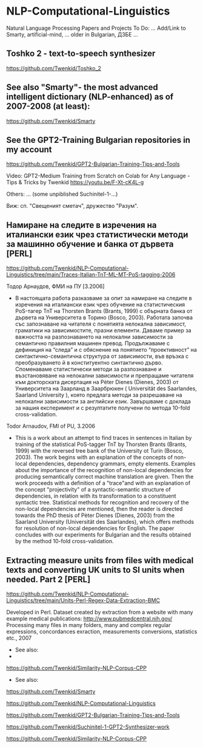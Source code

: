 # NLP-Computational-Linguistics
Natural Language Processing Papers and Projects
To Do: ... Add/Link to Smarty, artificial-mind, ... older in Bulgarian, ДЗБЕ ... 

## Toshko 2 - text-to-speech synthesizer

https://github.com/Twenkid/Toshko_2

## See also "Smarty"- the most advanced intelligent dictionary (NLP-enhanced) as of 2007-2008 (at least):
https://github.com/Twenkid/Smarty

## See the GPT2-Training Bulgarian repositories in my account

https://github.com/Twenkid/GPT2-Bulgarian-Training-Tips-and-Tools

Video: GPT2-Medium Training from Scratch on Colab for Any Language - Tips & Tricks by Twenkid
https://youtu.be/F-Xt-cK4L-g

Others: ... (some unpiblished Suchinitel-1-...)

Виж: сп. "Свещеният сметач", дружество "Разум".

## Намиране на следите в изречения на италиански език чрез статистически методи за машинно обучение и банка от дървета [PERL]
https://github.com/Twenkid/NLP-Computational-Linguistics/tree/main/Traces-Italian-TnT-ML-MT-PoS-tagging-2006

Тодор Арнаудов, ФМИ на ПУ [3.2006]
* В настоящата работа разказваме за опит за намиране на следите в изречения на италиански език чрез обучение на статистическия PoS-тагер TnT на Thorsten Brants (Brants, 1999) с обърната банка от дървета на Университета в Торино (Bosco, 2003). Работата започва със запознаване на читателя с понятията нелокална зависимост, граматики на зависимостите, празни елементи. Даваме пример за важността на разпознаването на нелокални зависимости за семантично правилния машинен превод. Продължаваме с дефиниция на “следа” и с обяснение на понятието “проективност” на синтактично-семантична  структура от зависимости, във връзка с преобразуването й в конституентно синтактично дърво. Споменаваме статистически методи за разпознаване и възстановяване на нелокални зависимости и препращаме читателя към докторската дисертация на Pèter Dienes (Dienes, 2003) от Университета на Заарланд в Заарбрюкен ( Universität des Saarlandes, Saarland University ), която предлага методи за разрешаване на нелокални зависимости за английски език. Завършваме с доклада за нашия експеримент и с резултатите получени по метода 10-fold cross-validation.

Todor Arnaudov, FMI of PU, 3.2006
* This is a work about an attempt to find traces in sentences in Italian by training of the statistical PoS-tagger TnT by Thorsten Brants (Brants, 1999) with the reversed tree bank of the University ot Turin (Bosco, 2003). The work begins with an explanation of the concepts of non-local dependencies, dependency grammars, empty elements. Examples about the importance of the recognition of non-local dependencies for producing semantically correct machine translation are given. Then the work proceeds with a definition of a "trace"and with an explanation of the concept "projectivity" of a syntactic-semantic structure of dependencies, in relation with its transformation to a constituent syntactic tree. Statistical methods for recognition and recovery of the non-local dependencies are mentioned, then the reader is directed towards the PhD thesis of Pèter Dienes (Dienes, 2003) from the Saarland University (Universität des Saarlandes), which offers methods for resolution of non-local dependencies for English. The paper concludes with our experiments for Bulgarian and the results obtained by the method 10-fold cross-validation. 


## Extracting measure units from files with medical texts and converting UK units to SI units when needed. Part 2 [PERL]
https://github.com/Twenkid/NLP-Computational-Linguistics/tree/main/Units-Perl-Regex-Data-Extraction-BMC

Developed in Perl. Dataset created by extraction from a website with many example medical publications: http://www.pubmedcentral.nih.gov/
Processing many files in many folders, many and complex regular expressions, concordances exraction, measurements conversions, statistics etc., 2007

* See also:
* 
https://github.com/Twenkid/Similarity-NLP-Corpus-CPP

* See also: 

https://github.com/Twenkid/Smarty

https://github.com/Twenkid/NLP-Computational-Linguistics

https://github.com/Twenkid/GPT2-Bulgarian-Training-Tips-and-Tools

https://github.com/Twenkid/Suchinitel-1-GPT2-Synthesizer-work

https://github.com/Twenkid/Similarity-NLP-Corpus-CPP


